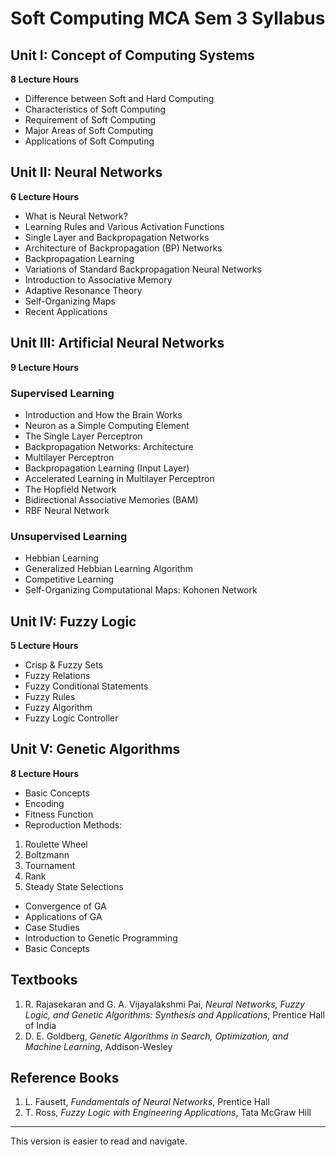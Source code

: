 # Soft Computing MCA Sem 3 Syllabus 




## Unit I: Concept of Computing Systems  
**8 Lecture Hours**

- Difference between Soft and Hard Computing  
- Characteristics of Soft Computing  
- Requirement of Soft Computing  
- Major Areas of Soft Computing  
- Applications of Soft Computing  

## Unit II: Neural Networks  
**6 Lecture Hours**

- What is Neural Network?  
- Learning Rules and Various Activation Functions  
- Single Layer and Backpropagation Networks  
- Architecture of Backpropagation (BP) Networks  
- Backpropagation Learning  
- Variations of Standard Backpropagation Neural Networks  
- Introduction to Associative Memory  
- Adaptive Resonance Theory  
- Self-Organizing Maps  
- Recent Applications  

## Unit III: Artificial Neural Networks  
**9 Lecture Hours**

### Supervised Learning

- Introduction and How the Brain Works  
- Neuron as a Simple Computing Element  
- The Single Layer Perceptron  
- Backpropagation Networks: Architecture  
- Multilayer Perceptron  
- Backpropagation Learning (Input Layer)  
- Accelerated Learning in Multilayer Perceptron  
- The Hopfield Network  
- Bidirectional Associative Memories (BAM)  
- RBF Neural Network  

### Unsupervised Learning

- Hebbian Learning  
- Generalized Hebbian Learning Algorithm  
- Competitive Learning  
- Self-Organizing Computational Maps: Kohonen Network  

## Unit IV: Fuzzy Logic  
**5 Lecture Hours**

- Crisp & Fuzzy Sets  
- Fuzzy Relations  
- Fuzzy Conditional Statements  
- Fuzzy Rules  
- Fuzzy Algorithm  
- Fuzzy Logic Controller  

## Unit V: Genetic Algorithms  
**8 Lecture Hours**

- Basic Concepts  
- Encoding  
- Fitness Function  
- Reproduction Methods:  
1. Roulette Wheel  
2. Boltzmann  
1. Tournament  
1. Rank  
1. Steady State Selections  
- Convergence of GA  
- Applications of GA  
- Case Studies  
- Introduction to Genetic Programming  
- Basic Concepts  

## Textbooks

1. R. Rajasekaran and G. A. Vijayalakshmi Pai, *Neural Networks, Fuzzy Logic, and Genetic Algorithms: Synthesis and Applications*, Prentice Hall of India  
2. D. E. Goldberg, *Genetic Algorithms in Search, Optimization, and Machine Learning*, Addison-Wesley  

## Reference Books

1. L. Fausett, *Fundamentals of Neural Networks*, Prentice Hall  
2. T. Ross, *Fuzzy Logic with Engineering Applications*, Tata McGraw Hill  

---

This version is easier to read and navigate.